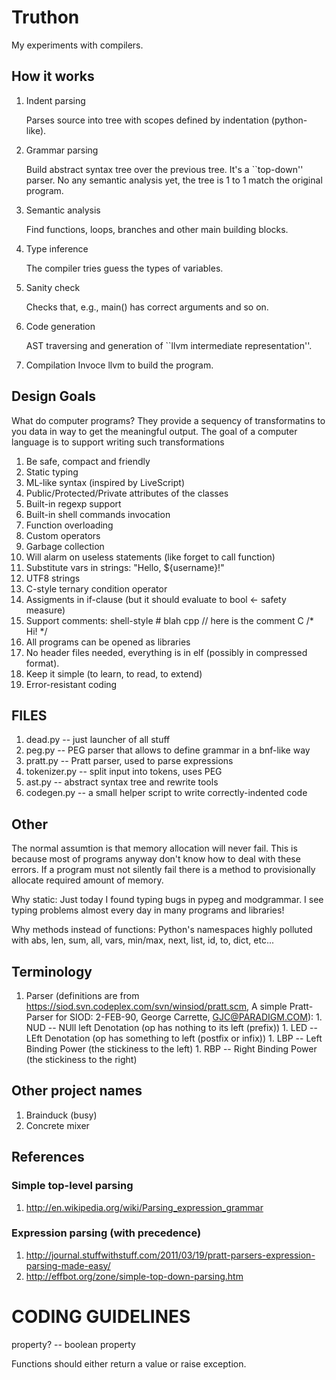 Truthon
=======

My experiments with compilers.


How it works
------------

  1. Indent parsing

     Parses source into tree with scopes defined
     by indentation (python-like).

  1. Grammar parsing

     Build abstract syntax tree over the previous tree.
     It's a ``top-down'' parser. No any semantic analysis yet,
     the tree is 1 to 1 match the original program.

  1. Semantic analysis

     Find functions, loops, branches and other main building
     blocks.

  1. Type inference

     The compiler tries guess the types of variables.

  1. Sanity check

     Checks that, e.g., main() has correct arguments and so on.

  1. Code generation

     AST traversing and generation of ``llvm intermediate representation''.

  1. Compilation
     Invoce llvm to build the program.



Design Goals
------------

What do computer programs? They provide a sequency of transformatins
to you data in way to get the meaningful output. The goal of a
computer language is to support writing such transformations


1. Be safe, compact and friendly
1. Static typing
1. ML-like syntax (inspired by LiveScript)
1. Public/Protected/Private attributes of the classes
1. Built-in regexp support
1. Built-in shell commands invocation
1. Function overloading
1. Custom operators
1. Garbage collection
1. Will alarm on useless statements (like forget to call function)
1. Substitute vars in strings: "Hello, ${username}!"
1. UTF8 strings
1. C-style ternary condition operator
1. Assigments in if-clause (but it should evaluate to bool <- safety measure)
1. Support comments:
    shell-style # blah
    cpp // here is the comment
    C /* Hi! */
1. All programs can be opened as libraries
1. No header files needed, everything is in elf (possibly in compressed format).
1. Keep it simple (to learn, to read, to extend)
1. Error-resistant coding


FILES
-----

1. dead.py     -- just launcher of all stuff
1. peg.py      -- PEG parser that allows to define grammar in a bnf-like way
1. pratt.py    -- Pratt parser, used to parse expressions
1. tokenizer.py -- split input into tokens, uses PEG
1. ast.py      -- abstract syntax tree and rewrite tools
1. codegen.py  -- a small helper script to write correctly-indented code


Other
-----

The normal assumtion is that memory allocation will never fail.
This is because most of programs anyway don't know how to deal with these errors.
If a program must not silently fail there is a method to provisionally allocate
required amount of memory.


Why static:
  Just today I found typing bugs in pypeg and modgrammar. I see typing
  problems almost every day in many programs and libraries!

Why methods instead of functions:
  Python's namespaces highly polluted with abs, len, sum, all, vars,
  min/max, next, list, id, to, dict, etc...

Terminology
-----------

  1. Parser (definitions are from https://siod.svn.codeplex.com/svn/winsiod/pratt.scm, A simple Pratt-Parser for SIOD: 2-FEB-90, George Carrette, GJC@PARADIGM.COM):
    1. NUD -- NUll left Denotation (op has nothing to its left (prefix))
    1. LED -- LEft Denotation      (op has something to left (postfix or infix))
    1. LBP -- Left Binding Power  (the stickiness to the left)
    1. RBP -- Right Binding Power (the stickiness to the right)


Other project names
-------------------

1. Brainduck (busy)
1. Concrete mixer


References
----------

### Simple top-level parsing

1. http://en.wikipedia.org/wiki/Parsing_expression_grammar

### Expression parsing (with precedence)

1. http://journal.stuffwithstuff.com/2011/03/19/pratt-parsers-expression-parsing-made-easy/
1. http://effbot.org/zone/simple-top-down-parsing.htm


CODING GUIDELINES
=================

property? -- boolean property

Functions should either return a value or raise exception.

